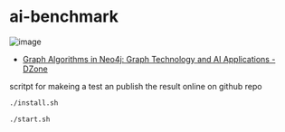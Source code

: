 # ai-benchmark

![image](https://github.com/tom-sapletta-com/ai-benchmark/assets/5669657/9bf0bb5c-b8c6-4eb3-8b35-319e6f37e0c7)

+ [Graph Algorithms in Neo4j: Graph Technology and AI Applications - DZone](https://dzone.com/articles/graph-algorithms-in-neo4j-graph-technology-amp-ai)


scritpt for makeing a test an publish the result online on github repo



```bash
./install.sh
```



```bash
./start.sh
```
